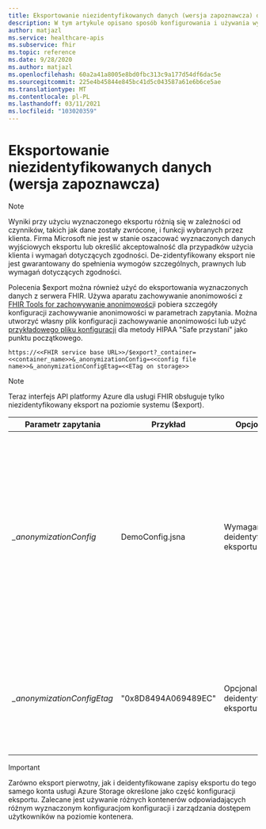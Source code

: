 ```yaml
---
title: Eksportowanie niezidentyfikowanych danych (wersja zapoznawcza) dla usługi Azure API for FHIR
description: W tym artykule opisano sposób konfigurowania i używania wyeksportowanego eksportu
author: matjazl
ms.service: healthcare-apis
ms.subservice: fhir
ms.topic: reference
ms.date: 9/28/2020
ms.author: matjazl
ms.openlocfilehash: 60a2a41a8005e8bd0fbc313c9a177d54df6dac5e
ms.sourcegitcommit: 225e4b45844e845bc41d5c043587a61e6b6ce5ae
ms.translationtype: MT
ms.contentlocale: pl-PL
ms.lasthandoff: 03/11/2021
ms.locfileid: "103020359"
---
```

# <a name="exporting-de-identified-data-preview"></a>Eksportowanie niezidentyfikowanych danych (wersja zapoznawcza)

> [!Note] 
> Wyniki przy użyciu wyznaczonego eksportu różnią się w zależności od czynników, takich jak dane zostały zwrócone, i funkcji wybranych przez klienta. Firma Microsoft nie jest w stanie oszacować wyznaczonych danych wyjściowych eksportu lub określić akceptowalność dla przypadków użycia klienta i wymagań dotyczących zgodności. De-zidentyfikowany eksport nie jest gwarantowany do spełnienia wymogów szczególnych, prawnych lub wymagań dotyczących zgodności.

Polecenia $export można również użyć do eksportowania wyznaczonych danych z serwera FHIR. Używa aparatu zachowywanie anonimowości z [FHIR Tools for zachowywanie anonimowości](https://github.com/microsoft/FHIR-Tools-for-Anonymization)i pobiera szczegóły konfiguracji zachowywanie anonimowości w parametrach zapytania. Można utworzyć własny plik konfiguracji zachowywanie anonimowości lub użyć [przykładowego pliku konfiguracji](https://github.com/microsoft/FHIR-Tools-for-Anonymization#sample-configuration-file-for-hipaa-safe-harbor-method) dla metody HIPAA "Safe przystani" jako punktu początkowego. 

 `https://<<FHIR service base URL>>/$export?_container=<<container_name>>&_anonymizationConfig=<<config file name>>&_anonymizationConfigEtag=<<ETag on storage>>`

> [!Note] 
> Teraz interfejs API platformy Azure dla usługi FHIR obsługuje tylko niezidentyfikowany eksport na poziomie systemu ($export).

|Parametr zapytania            | Przykład |Opcjonalność| Opis|
|---------------------------|---------|-----------|------------|
| _\_anonymizationConfig_   |DemoConfig.jsna|Wymagane dla deidentyfikowanego eksportu |Nazwa pliku konfiguracji. W [tym miejscu](https://github.com/microsoft/FHIR-Tools-for-Anonymization#configuration-file-format)Sprawdź format pliku konfiguracji. Ten plik powinien być przechowywany w kontenerze o nazwie **zachowywanie anonimowości** w ramach tego samego konta usługi Azure Storage, które jest skonfigurowane jako lokalizacja eksportowania. |
| _\_anonymizationConfigEtag_|"0x8D8494A069489EC"|Opcjonalne dla deidentyfikowanego eksportu|Jest to element ETag pliku konfiguracji. Element ETag można uzyskać przy użyciu Eksploratora usługi Azure Storage z właściwości obiektu BLOB|

> [!IMPORTANT]
> Zarówno eksport pierwotny, jak i deidentyfikowane zapisy eksportu do tego samego konta usługi Azure Storage określone jako część konfiguracji eksportu. Zalecane jest używanie różnych kontenerów odpowiadających różnym wyznaczonym konfiguracjom konfiguracji i zarządzania dostępem użytkowników na poziomie kontenera.